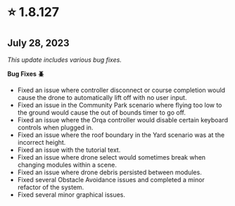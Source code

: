 # ⭐ 1.8.127

## July 28, 2023 <a href="#id-1.8.127-july-28-2023" id="id-1.8.127-july-28-2023"></a>

_This update includes various bug fixes._

**Bug Fixes 🪲**

* Fixed an issue where controller disconnect or course completion would cause the drone to automatically lift off with no user input.
* Fixed an issue in the Community Park scenario where flying too low to the ground would cause the out of bounds timer to go off.
* Fixed an issue where the Orqa controller would disable certain keyboard controls when plugged in.
* Fixed an issue where the roof boundary in the Yard scenario was at the incorrect height.
* Fixed an issue with the tutorial text.
* Fixed an issue where drone select would sometimes break when changing modules within a scene.
* Fixed an issue where drone debris persisted between modules.
* Fixed several Obstacle Avoidance issues and completed a minor refactor of the system.
* Fixed several minor graphical issues.
